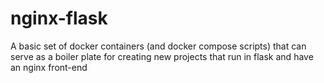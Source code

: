 # nginx-flask
A basic set of docker containers (and docker compose scripts) that can serve as a boiler plate for creating new projects that run in flask and have an nginx front-end
